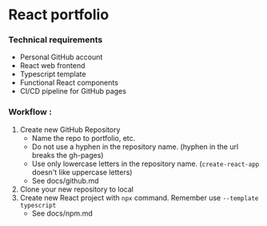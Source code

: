 <h1>React portfolio</h1>
<h3>Technical requirements</h3>

* Personal GitHub account
* React web frontend
* Typescript template
* Functional React components
* CI/CD pipeline for GitHub pages

<h3>Workflow :</h3>

1. Create new GitHub Repository
    * Name the repo to portfolio, etc.
    * Do not use a hyphen in the repository name. (hyphen in the url breaks the gh-pages)
    * Use only lowercase letters in the repository name. (```create-react-app``` doesn't like uppercase letters)
    * See docs/github.md
3. Clone your new repository to local
4. Create new React project with ```npx``` command. Remember use ```--template typescript```
    * See docs/npm.md
